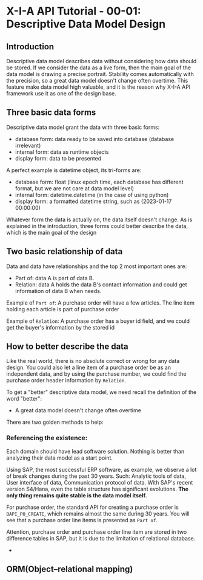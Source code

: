 # X-I-A API Tutorial - 00-01: Descriptive Data Model Design
## Introduction
Descriptive data model describes data without considering how data should be stored.
If we consider the data as a live form, then the main goal of the data model is drawing a precise portrait.
Stability comes automatically with the precision, so a great data model doesn't change often overtime.
This feature make data model high valuable, 
and it is the reason why X-I-A API framework use it as one of the design base.

## Three basic data forms
Descriptive data model grant the data with three basic forms:
* database form: data ready to be saved into database (database irrelevant)
* internal form: data as runtime objects
* display form: data to be presented

A perfect example is datetime object, its tri-forms are:
* database form: float (linux epoch time, each database has different format, but we are not care at data model level)
* internal form: datetime.datetime (in the case of using python)
* display form: a formatted datetime string, such as (2023-01-17 00:00:00)

Whatever form the data is actually on, the data itself doesn't change. 
As is explained in the introduction, three forms could better describe the data, which is the main goal of the design

## Two basic relationship of data
Data and data have relationships and the top 2 most important ones are:
* Part of: data A is part of data B.
* Relation: data A holds the data B's contact information and could get information of data B when needs.

Example of `Part of`: A purchase order will have a few articles. The line item holding each article is part of purchase order

Example of `Relation`: A purchase order has a buyer id field, and we could get the buyer's information by the stored id

## How to better describe the data
Like the real world, there is no absolute correct or wrong for any data design. 
You could also let a line item of a purchase order be as an independent data, 
and by using the purchase number, we could find the purchase order header information by `Relation`.

To get a "better" descriptive data model, we need recall the definition of the word "better":
* A great data model doesn't change often overtime

There are two golden methods to help:

### Referencing the existence:

Each domain should have lead software solution. Nothing is better than analyzing their data model as a start point.

Using SAP, the most successful ERP software, as example, we observe a lot of break changes during the past 30 years.
Such: Analytic tools of data, User interface of data, Communication protocol of data. 
With SAP's recent version S4/Hana, even the table structure has significant evolutions. 
**The only thing remains quite stable is the data model itself.**

For purchase order, the standard API for creating a purchase order is `BAPI_PO_CREATE`, 
which remains almost the same during 30 years. You will see that a purchase order line items is presented as `Part of`.

Attention, purchase order and purchase order line item are stored in two difference tables in SAP, 
but it is due to the limitation of relational database. 


* 


## ORM(Object–relational mapping)
